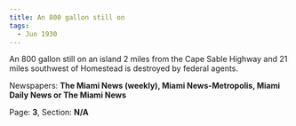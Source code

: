 ```yaml
---  
title: An 800 gallon still on  
tags:  
  - Jun 1930  
---  
```

  
An 800 gallon still on an island 2 miles from the Cape Sable Highway and 21 miles southwest of Homestead is destroyed by federal agents.  
  
Newspapers: **The Miami News (weekly), Miami News-Metropolis, Miami Daily News or The Miami News**  
  
Page: **3**, Section: **N/A** 
